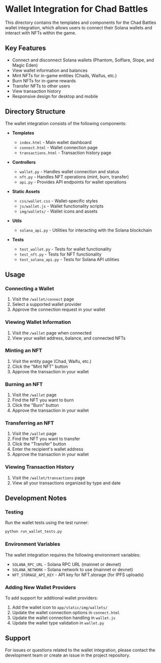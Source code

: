 # Wallet Integration for Chad Battles

This directory contains the templates and components for the Chad Battles wallet integration, which allows users to connect their Solana wallets and interact with NFTs within the game.

## Key Features

- Connect and disconnect Solana wallets (Phantom, Solflare, Slope, and Magic Eden)
- View wallet information and balances
- Mint NFTs for in-game entities (Chads, Waifus, etc.)
- Burn NFTs for in-game rewards
- Transfer NFTs to other users
- View transaction history
- Responsive design for desktop and mobile

## Directory Structure

The wallet integration consists of the following components:

- **Templates**
  - `index.html` - Main wallet dashboard
  - `connect.html` - Wallet connection page
  - `transactions.html` - Transaction history page

- **Controllers**
  - `wallet.py` - Handles wallet connection and status
  - `nft.py` - Handles NFT operations (mint, burn, transfer)
  - `api.py` - Provides API endpoints for wallet operations

- **Static Assets**
  - `css/wallet.css` - Wallet-specific styles
  - `js/wallet.js` - Wallet functionality scripts
  - `img/wallets/` - Wallet icons and assets

- **Utils**
  - `solana_api.py` - Utilities for interacting with the Solana blockchain

- **Tests**
  - `test_wallet.py` - Tests for wallet functionality
  - `test_nft.py` - Tests for NFT functionality
  - `test_solana_api.py` - Tests for Solana API utilities

## Usage

### Connecting a Wallet

1. Visit the `/wallet/connect` page
2. Select a supported wallet provider
3. Approve the connection request in your wallet

### Viewing Wallet Information

1. Visit the `/wallet` page when connected
2. View your wallet address, balance, and connected NFTs

### Minting an NFT

1. Visit the entity page (Chad, Waifu, etc.)
2. Click the "Mint NFT" button
3. Approve the transaction in your wallet

### Burning an NFT

1. Visit the `/wallet` page
2. Find the NFT you want to burn
3. Click the "Burn" button
4. Approve the transaction in your wallet

### Transferring an NFT

1. Visit the `/wallet` page
2. Find the NFT you want to transfer
3. Click the "Transfer" button
4. Enter the recipient's wallet address
5. Approve the transaction in your wallet

### Viewing Transaction History

1. Visit the `/wallet/transactions` page
2. View all your transactions organized by type and date

## Development Notes

### Testing

Run the wallet tests using the test runner:

```bash
python run_wallet_tests.py
```

### Environment Variables

The wallet integration requires the following environment variables:

- `SOLANA_RPC_URL` - Solana RPC URL (mainnet or devnet)
- `SOLANA_NETWORK` - Solana network to use (mainnet or devnet)
- `NFT_STORAGE_API_KEY` - API key for NFT.storage (for IPFS uploads)

### Adding New Wallet Providers

To add support for additional wallet providers:

1. Add the wallet icon to `app/static/img/wallets/`
2. Update the wallet connection options in `connect.html`
3. Update the wallet connection handling in `wallet.js`
4. Update the wallet type validation in `wallet.py`

## Support

For issues or questions related to the wallet integration, please contact the development team or create an issue in the project repository. 
